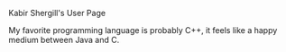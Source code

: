 
Kabir Shergill's User Page

My favorite programming language is probably C++, it feels like a happy medium 
between Java and C.